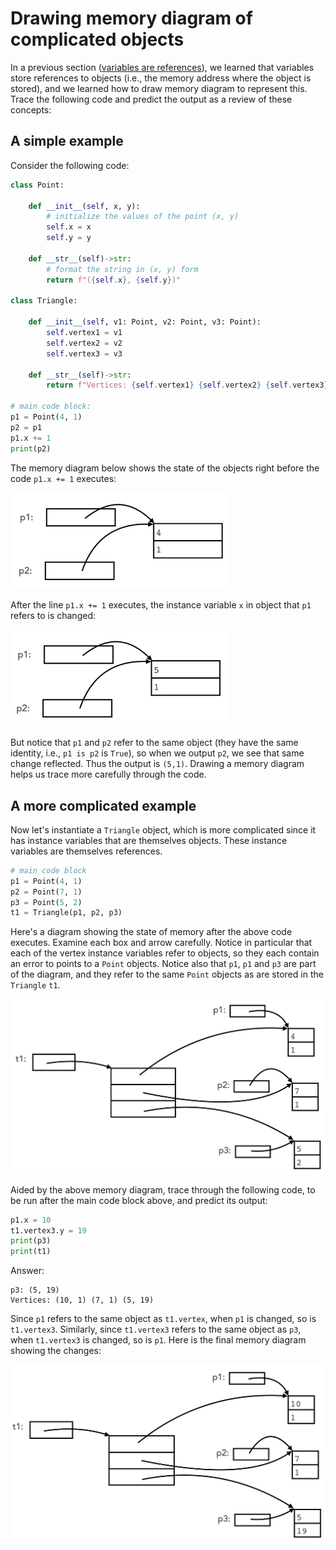 # Drawing memory diagram of complicated objects

In a previous section (<a href="https://cs.du.edu/~intropython/intro-to-programming-2/chapters/classes/variables_are_references.html)" target="_blank">variables are references</a>), we learned that variables store references to objects (i.e., the memory address where the object is stored), and we learned how to draw memory diagram to represent this. Trace the following code and predict the output as a review of these concepts:

## A simple example
Consider the following code:
```python
class Point:

    def __init__(self, x, y):
        # initialize the values of the point (x, y)
        self.x = x
        self.y = y

    def __str__(self)->str:
        # format the string in (x, y) form
        return f"({self.x}, {self.y})"
    
class Triangle:

    def __init__(self, v1: Point, v2: Point, v3: Point):
        self.vertex1 = v1
        self.vertex2 = v2
        self.vertex3 = v3

    def __str__(self)->str:
        return f"Vertices: {self.vertex1} {self.vertex2} {self.vertex3}"

# main code block:
p1 = Point(4, 1)
p2 = p1
p1.x += 1
print(p2)
```
The memory diagram below shows the state of the objects right before the code `p1.x += 1` executes:

<img src="memory_diagram_5.png" alt="memory diagram of two variables referring to the same Point objects" width = 350>

After the line `p1.x += 1` executes, the instance variable `x` in object that `p1` refers to is changed:

<img src="memory_diagram_6.png" alt="another memory diagram of two variables referring to the same Point objects" width = 350>

But notice that `p1` and `p2` refer to the same object (they have the same identity, i.e., `p1 is p2` is `True`), so when we output `p2`, we see that same change reflected. Thus the output is `(5,1)`. Drawing a memory diagram helps us trace more carefully through the code.

## A more complicated example

Now let's instantiate a `Triangle` object, which is more complicated since it has instance variables that are themselves objects. These instance variables are themselves references.
```python
# main code block
p1 = Point(4, 1)
p2 = Point(7, 1)
p3 = Point(5, 2)
t1 = Triangle(p1, p2, p3)
```
Here's a diagram showing the state of memory after the above code executes. Examine each box and arrow carefully. Notice in particular that each of the vertex instance variables refer to objects, so they each contain an error to points to a `Point` objects. Notice also that `p1`, `p1` and `p3` are part of the diagram, and they refer to the same `Point` objects as are stored in the `Triangle` `t1`.

<img src="memory_diagram_7.png" alt="Memory diagram of a triangle object, which has three vertices that are each Point objects" width = 550>

Aided by the above memory diagram, trace through the following code, to be run after the main code block above, and predict its output:
```python
p1.x = 10
t1.vertex3.y = 19
print(p3)
print(t1)
```
Answer:
```
p3: (5, 19)
Vertices: (10, 1) (7, 1) (5, 19)
```
Since `p1` refers to the same object as `t1.vertex`, when `p1` is changed, so is `t1.vertex3`. Similarly, since `t1.vertex3` refers to the same object as `p3`, when `t1.vertex3` is changed, so is `p1`. Here is the final memory diagram showing the changes:

<img src="memory_diagram_8.png" alt="Memory diagram of a triangle object, which has three vertices that are each Point objects, after modifications" width = 550>


